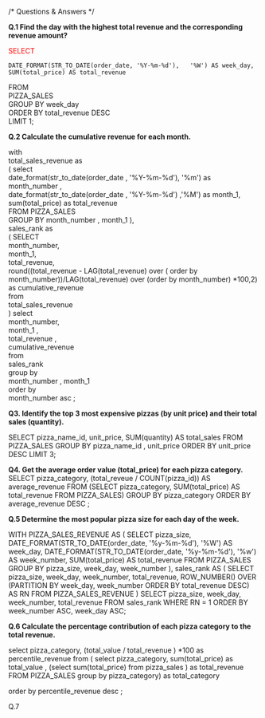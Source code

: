 /* Questions & Answers */

**Q.1 Find the day with the highest total revenue and the corresponding revenue amount?**


<span style="color: red;">SELECT</span>

    DATE_FORMAT(STR_TO_DATE(order_date, '%Y-%m-%d'),   '%W') AS week_day,  
    SUM(total_price) AS total_revenue  
FROM   
      PIZZA_SALES  
GROUP BY week_day  
ORDER BY total_revenue DESC  
LIMIT 1;  




**Q.2 Calculate the cumulative revenue for each month.**

with   
total_sales_revenue as  
( select   
	 date_format(str_to_date(order_date , '%Y-%m-%d'), '%m') as month_number ,  
     date_format(str_to_date(order_date , '%Y-%m-%d') ,'%M') as month_1,  
     sum(total_price) as total_revenue  
     FROM PIZZA_SALES  
     GROUP BY month_number , month_1 ),  
sales_rank as  
		( SELECT   
				month_number,  
				month_1,  
                total_revenue,  
                round((total_revenue - LAG(total_revenue) over ( order by month_number))/LAG(total_revenue) over (order by month_number) *100,2) as cumulative_revenue  
			  	from   
                total_sales_revenue  
                )
  	select   
		  	month_number,      
		    	month_1 ,   
			total_revenue ,  
            cumulative_revenue  
  	from   
  		sales_rank  
  	group by     
			month_number , month_1  
	order by   
			month_number  asc ;  





**Q3. Identify the top 3 most expensive pizzas (by unit price) and their total sales (quantity).**
  
   SELECT 
    pizza_name_id, unit_price, SUM(quantity) AS total_sales
FROM
    PIZZA_SALES
GROUP BY pizza_name_id , unit_price
ORDER BY unit_price DESC
LIMIT 3;



**Q4. Get the average order value (total_price) for each pizza category.**
SELECT 
    pizza_category,
    (total_reveue / COUNT(pizza_id)) AS average_revenue
FROM
    (SELECT 
        pizza_category, SUM(total_price) AS total_revenue
    FROM
        PIZZA_SALES)
GROUP BY pizza_category
ORDER BY average_revenue DESC
  ;




**Q.5 Determine the most popular pizza size for each day of the week.**

WITH PIZZA_SALES_REVENUE AS (
    SELECT 
        pizza_size,
        DATE_FORMAT(STR_TO_DATE(order_date, '%y-%m-%d'), '%W') AS week_day,
        DATE_FORMAT(STR_TO_DATE(order_date, '%y-%m-%d'), '%w') AS week_number,
        SUM(total_price) AS total_revenue
    FROM
        PIZZA_SALES
    GROUP BY 
        pizza_size, week_day, week_number
),
sales_rank AS (
    SELECT 
        pizza_size,
        week_day,
        week_number,
        total_revenue,
        ROW_NUMBER() OVER (PARTITION BY week_day, week_number ORDER BY total_revenue DESC) AS RN
    FROM
        PIZZA_SALES_REVENUE
)
SELECT 
    pizza_size,
    week_day,
    week_number,
    total_revenue
FROM 
    sales_rank
WHERE 
    RN = 1
ORDER BY 
    week_number ASC, week_day ASC;



**Q.6 Calculate the percentage contribution of each pizza category to the total revenue.**


select
	  pizza_category,
      (total_value / total_revenue ) *100 as percentile_revenue
      from
		( select
          pizza_category,
          sum(total_price) as total_value ,
          (select sum(total_price) from pizza_sales ) as total_revenue
FROM PIZZA_SALES
group by pizza_category) as total_category

order by 
percentile_revenue  desc ;


Q.7  


